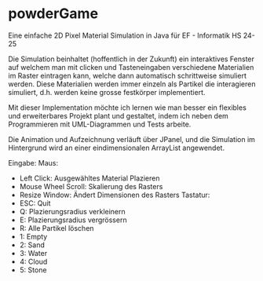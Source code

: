 # powderGame
Eine einfache 2D Pixel Material Simulation in Java für EF - Informatik HS 24-25

Die Simulation beinhaltet (hoffentlich in der Zukunft) ein interaktives Fenster auf welchem man mit clicken und Tasteneingaben verschiedene Materialien im Raster eintragen kann, welche dann automatisch schrittweise simuliert werden. Diese Materialien werden immer einzeln als Partikel die interagieren simuliert, d.h. werden keine grosse festkörper implementiert.

Mit dieser Implementation möchte ich lernen wie man besser ein flexibles und erweiterbares Projekt plant und gestaltet, indem ich neben dem Programmieren mit UML-Diagrammen und Tests arbeite. 

Die Animation und Aufzeichnung verläuft über JPanel, und die Simulation im Hintergrund wird an einer eindimensionalen ArrayList angewendet.

Eingabe: 
Maus:
- Left Click: Ausgewähltes Material Plazieren
- Mouse Wheel Scroll: Skalierung des Rasters
- Resize Window: Ändert Dimensionen des Rasters
Tastatur:
- ESC: Quit
- Q: Plazierungsradius verkleinern
- E: Plazierungsradius vergrössern
- R: Alle Partikel löschen
- 1: Empty
- 2: Sand
- 3: Water
- 4: Cloud
- 5: Stone